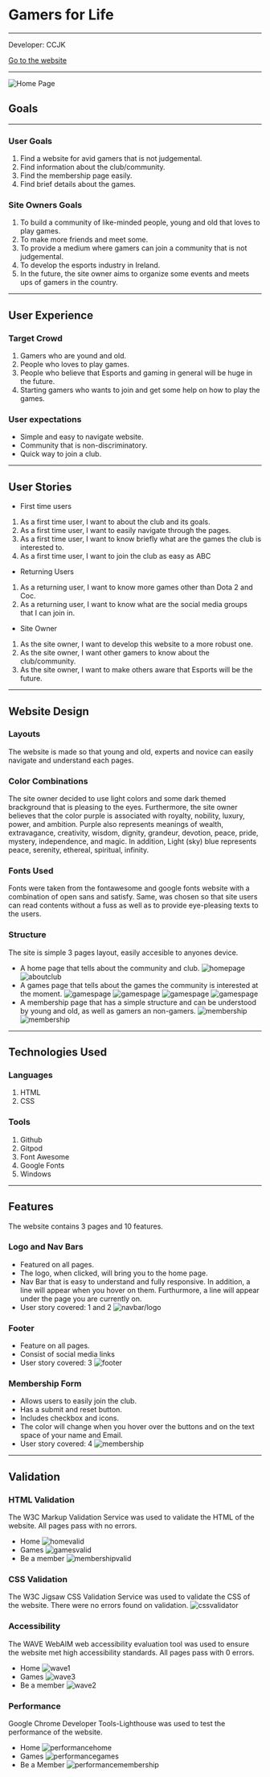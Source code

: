 # Gamers for Life
---
Developer: CCJK

[Go to the website](https://ainchu18.github.io/MS-1/index.html)

---

![Home Page](images/homepage.png)

## Goals
---
### User Goals
1. Find a website for avid gamers that is not judgemental.
2. Find information about the club/community.
3. Find the membership page easily.
4. Find brief details about the games.

### Site Owners Goals
1. To build a community of like-minded people, young and old that loves to play games.
2. To make more friends and meet some.
3. To provide a medium where gamers can join a community that is not judgemental.
4. To develop the esports industry in Ireland.
5. In the future, the site owner aims to organize some events and meets ups of gamers in the country.
---

## User Experience

### Target Crowd
1. Gamers who are yound and old.
2. People who loves to play games.
3. People who believe that Esports and gaming in general will be huge in the future.
4. Starting gamers who wants to join and get some help on how to play the games.

### User expectations
* Simple and easy to navigate website.
* Community that is non-discriminatory.
* Quick way to join a club.
---

## User Stories

* First time users
1. As a first time user, I want to about the club and its goals.
2. As a first time user, I want to easily navigate through the pages.
3. As a first time user, I want to know briefly what are the games the club is interested to.
4. As a first time user, I want to join the club as easy as ABC

* Returning Users
1. As a returning user, I want to know more games other than Dota 2 and Coc.
2. As a returning user, I want to know what are the social media groups that I can join in.

* Site Owner
1. As the site owner, I want to develop this website to a more robust one.
2. As the site owner, I want other gamers to know about the club/community.
3. As the site owner, I want to make others aware that Esports will be the future.
---

## Website Design

### Layouts
The website is made so that young and old, experts and novice can easily navigate and understand each pages.

### Color Combinations

The site owner decided to use light colors and some dark themed brackground that is pleasing to the eyes. Furthermore, the site owner believes that the color purple is associated with royalty, nobility, luxury, power, and ambition. Purple also represents meanings of wealth, extravagance, creativity, wisdom, dignity, grandeur, devotion, peace, pride, mystery, independence, and magic. In addition, Light (sky) blue represents peace, serenity, ethereal, spiritual, infinity.

### Fonts Used

Fonts were taken from the fontawesome and google fonts website with a combination of open sans and satisfy. Same, was chosen so that site users can read contents without a fuss as well as to provide eye-pleasing texts to the users.

### Structure

The site is simple 3 pages layout, easily accesible to anyones device.
* A home page that tells about the community and club.
![homepage](images/homepage.png)
![aboutclub](images/aboutclub.png)
* A games page that tells about the games the community is interested at the moment.
![gamespage](images/gamespage.png)
![gamespage](images/gamespage2.png)
![gamespage](images/gamespage3.png)
![gamespage](images/gamespage4.png)
* A membership page that has a simple structure and can be understood by young and old, as well as gamers an non-gamers.
![membership](images/membershippage1.png)
![membership](images/membership.png)
---

## Technologies Used

### Languages
1. HTML
2. CSS

### Tools
1. Github
2. Gitpod
3. Font Awesome
4. Google Fonts
5. Windows
---

## Features
The website contains 3 pages and 10 features.

### Logo and Nav Bars
* Featured on all pages.
* The logo, when clicked, will bring you to the home page.
* Nav Bar that is easy to understand and fully responsive. In addition, a line will appear when you hover on them. Furthurmore, a line will appear under the page you are currently on.
* User story covered: 1 and 2
![navbar/logo](images/navbar.png)

### Footer
* Feature on all pages.
* Consist of social media links
* User story covered: 3
![footer](images/footer.png)

### Membership Form
* Allows users to easily join the club.
* Has a submit and reset button.
* Includes checkbox and icons.
* The color will change when you hover over the buttons and on the text space of your name and Email.
* User story covered: 4
![membership](images/membershipform.png)
---

## Validation

### HTML Validation
The W3C Markup Validation Service was used to validate the HTML of the website. All pages pass with no errors.
* Home
![homevalid](images/htmlvalidator.png)
* Games
![gamesvalid](images/gamesvalid.png)
* Be a member
![membershipvalid](images/membershipvalid.png)

### CSS Validation
The W3C Jigsaw CSS Validation Service was used to validate the CSS of the website. There were no errors found on validation.
![cssvalidator](images/cssvalidator.png)

### Accessibility
The WAVE WebAIM web accessibility evaluation tool was used to ensure the website met high accessibility standards. All pages pass with 0 errors.
* Home
![wave1](images/wave1.png)
* Games
![wave3](images/wave3.png)
* Be a member
![wave2](images/wave2.png)


### Performance
Google Chrome Developer Tools-Lighthouse was used to test the performance of the website.
* Home
![performancehome](images/performance1.png)
* Games
![performancegames](images/performance2.png)
* Be a Member
![performancemembership](images/performance3.png)
